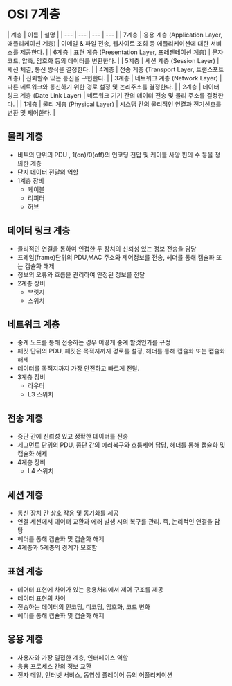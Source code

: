 # OSI 7계층

 

| 계층 | 이름 | 설명 | 
| --- | --- | --- | --- |
| 7계층 | 응용 계층 (Application Layer, 애플리케이션 계층) | 이메일 & 파일 전송, 웹사이트 조회 등 에플리케이션에 대한 서비스를 제공한다. | 
| 6계층 | 표현 계층 (Presentation Layer, 프레젠테이션 계층) | 문자코드, 압축, 암호화 등의 데이터를 변환한다. | 
| 5계층 | 세션 계층 (Session Layer) | 세션 체결, 통신 방식을 결정한다. | 
| 4계층 | 전송 게층 (Transport Layer, 트랜스포트 계층) | 신뢰할수 있는 통신을 구현한다. | 
| 3계층 | 네트워크 계층 (Network Layer) | 다른 네트워크와 통신하기 위한 경로 설정 및 논리주소를 결정한다. | 
| 2계층 | 데이터 링크 계층 (Date Link Layer) | 네트워크 기기 간의 데이터 전송 및 물리 주소를 결정한다. | 
| 1계층 | 물리 계층 (Physical Layer) | 시스탬 간의 물리적인 연결과 전기신호를 변환 및 제어한다. | 

## 물리 계층
* 비트의 단위의 PDU , 1(on)/0(off)의 인코딩 전압 및 케이블 사양 핀의 수 등을 정의한 계층
* 단지 데이터 전달의 역할
* 1계층 장비
    * 케이블
    * 리피터
    * 허브

## 데이터 링크 계층
* 물리적인 연결을 통하여 인접한 두 장치의 신뢰성 있는 정보 전송을 담당
* 프레임(frame)단위의 PDU,MAC 주소와 제어정보를 전송, 헤더를 통해 캡슐화 또는 캡슐화 해제
* 정보의 오류와 흐름을 관리하여 안정된 정보를 전달
* 2계층 장비
    *  브릿지
    *  스위치

## 네트워크 계층
* 중계 노드를 통해 전송하는 경우 어떻게 중계 할것인가를 규정
* 패킷 단위의 PDU, 패킷은 목적지까지 경로를 설정, 헤더를 통해 캡슐화 또는 캡슐화 해제 
* 데이터를 목적지까지 가장 안전하고 빠르게 전달.
* 3계층 장비
    * 라우터
    * L3 스위치

## 전송 계층
* 중단 간에 신뢰성 있고 정확한 데이터를 전송
* 세그먼트 단위의 PDU, 종단 간의 에러복구와 흐름제어 담당, 헤더를 통해 캡슐화 및 캡슐화 해제
* 4계층 장비
    * L4 스위치

## 세션 계층
* 통신 장치 간 상호 작용 및 동기화를 제공
* 연결 세션에서 데이터 교환과 에러 발생 시의 복구를 관리. 즉, 논리적인 연결을 담당
* 헤더를 통해 캡슐화 및 캡슐화 해제
* 4계층과 5계층의 경계가 모호함

## 표현 계층 
* 데어터 표현에 차이가 있는 응용처리에서 제어 구조를 제공
* 데이터 표현의 차이
* 전송하는 데이터의 인코딩, 디코딩, 암호화, 코드 변화
* 헤더를 통해 캡슐화 및 캡슐화 해제

## 응용 계층
* 사용자와 가장 밀접한 계층, 인터페이스 역할
* 응용 프로세스 간의 정보 교환
* 전자 메일, 인터넷 서비스, 동영상 플레이어 등의 어플리케이션
